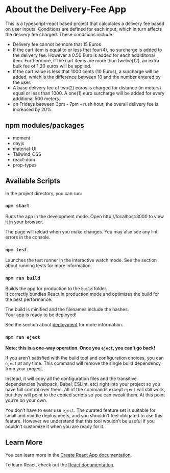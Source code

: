 # About the Delivery-Fee App

This is a typescript-react based project that calculates a delivery fee based on user inputs. Conditions are defined for each input, which in turn affects the delivery fee charged. These conditions include:

- Delivery fee cannot be more that 15 Euros
- If the cart item is equal to or less that four(4), no surcharge is added to the delivery fee. However a 0.50 Euro is added for each addiditonal item. Furthermore, if the cart items are more than twelve(12), an extra bulk fee of 1.20 euros will be applied.
- If the cart value is less that 1000 cents (10 Euros), a surcharge will be added, which is the difference between 10 and the number entered by the user.
- A base delivery fee of two(2) euros is charged for distance (in meters) equal or less than 1000. A one(1) euro surcharge will be added for every additional 500 meters.
- on Fridays between 3pm - 7pm - rush hour, the overall delivery fee is increased by 20%.

## npm modules/packages

- moment
- dayjs
- material-UI
- Tailwind_CSS
- react-dom
- prop-types

## Available Scripts

In the project directory, you can run:

### `npm start`

Runs the app in the development mode.
Open http://localhost:3000 to view it in your browser.

The page will reload when you make changes.
You may also see any lint errors in the console.

### `npm test`

Launches the test runner in the interactive watch mode.
See the section about running tests for more information.

### `npm run build`

Builds the app for production to the `build` folder.\
It correctly bundles React in production mode and optimizes the build for the best performance.

The build is minified and the filenames include the hashes.\
Your app is ready to be deployed!

See the section about [deployment](https://facebook.github.io/create-react-app/docs/deployment) for more information.

### `npm run eject`

**Note: this is a one-way operation. Once you `eject`, you can’t go back!**

If you aren’t satisfied with the build tool and configuration choices, you can `eject` at any time. This command will remove the single build dependency from your project.

Instead, it will copy all the configuration files and the transitive dependencies (webpack, Babel, ESLint, etc) right into your project so you have full control over them. All of the commands except `eject` will still work, but they will point to the copied scripts so you can tweak them. At this point you’re on your own.

You don’t have to ever use `eject`. The curated feature set is suitable for small and middle deployments, and you shouldn’t feel obligated to use this feature. However we understand that this tool wouldn’t be useful if you couldn’t customize it when you are ready for it.

## Learn More

You can learn more in the [Create React App documentation](https://facebook.github.io/create-react-app/docs/getting-started).

To learn React, check out the [React documentation](https://reactjs.org/).
